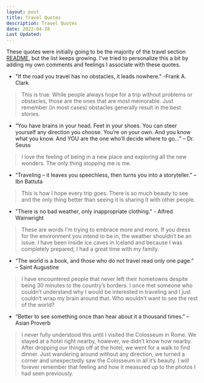```yaml
---
layout: post
title: Travel Quotes
description: Travel Quotes
date: 2022-04-28
Last Updated: 
---
```

These quotes were initially going to be the majority of the travel section [README](/travel), but the list keeps growing.  I've tried to personalize this a bit by adding my own comments and feelings I associate with these quotes. 

* "If the road you travel has no obstacles, it leads nowhere." -Frank A. Clark

> This is true.  While people always hope for a trip without problems or obstacles, those are the ones that are most memorable.  Just remember (in most cases) obstacles generally result in the best stories.

*  “You have brains in your head. Feet in your shoes. You can steer yourself any direction you choose. You’re on your own. And you know what you know. And YOU are the one who’ll decide where to go…” – Dr. Seuss
  
> I love the feeling of being in a new place and exploring all the new wonders. The only thing stopping me is me.

* “Traveling – it leaves you speechless, then turns you into a storyteller.” – Ibn Battuta

> This is how I hope every trip goes.  There is so much beauty to see and the only thing better than seeing it is sharing it with other people.  

* "There is no bad weather, only inappropriate clothing." - Alfred Wainwright

> These are words I’m trying to embrace more and more.  If you dress for the environment you intend to be in, the weather shouldn’t be an issue.  I have been inside ice caves in Iceland and because I was completely prepared, I had a great time with my family.

* “The world is a book, and those who do not travel read only one page.” – Saint Augustine

> I have encountered people that never left their hometowns despite being 30 minutes to the country’s borders.  I once met someone who couldn’t understand why I would be interested in traveling and I just couldn’t wrap my brain around that.  Who wouldn’t want to see the rest of the world? 

* “Better to see something once than hear about it a thousand times.” – Asian Proverb

> I never fully understood this until I visited the Colosseum in Rome.  We stayed at a hotel right nearby, however, we didn’t know how nearby.  After dropping our things off at the hotel, we went for a walk to find dinner.  Just wandering around without any direction, we turned a corner and unexpectedly saw the Colosseum in all it’s beauty.  I will forever remember that feeling and how it measured up to the photos I had seen previously.
